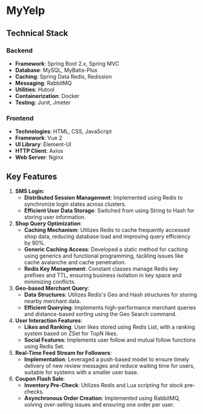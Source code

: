 # MyYelp
## Technical Stack

### Backend

- **Framework**: Spring Boot 2.x, Spring MVC
- **Database**: MySQL, MyBatis-Plus
- **Caching**: Spring Data Redis, Redission
- **Messaging**: RabbitMQ
- **Utilities**: Hutool
- **Containerization**: Docker
- **Testing**: Junit, Jmeter

### Frontend

- **Technologies**: HTML, CSS, JavaScript
- **Framework**: Vue 2
- **UI Library**: Element-UI
- **HTTP Client**: Axios
- **Web Server**: Nginx

## Key Features

1. **SMS Login**:
   - **Distributed Session Management**: Implemented using Redis to synchronize login states across clusters.
   - **Efficient User Data Storage**: Switched from using String to Hash for storing user information.
2. **Shop Query Optimization**:
   - **Caching Mechanism**: Utilizes Redis to cache frequently accessed shop data, reducing database load and improving query efficiency by 90%.
   - **Generic Caching Access**: Developed a static method for caching using generics and functional programming, tackling issues like cache avalanche and cache penetration.
   - **Redis Key Management**: Constant classes manage Redis key prefixes and TTL, ensuring business isolation in key space and minimizing conflicts.
3. **Geo-based Merchant Query**:
   - **Data Structures**: Utilizes Redis's Geo and Hash structures for storing nearby merchant data.
   - **Efficient Querying**: Implements high-performance merchant queries and distance-based sorting using the Geo Search command.
4. **User Interaction Features**:
   - **Likes and Ranking**: User likes stored using Redis List, with a ranking system based on ZSet for TopN likes.
   - **Social Features**: Implements user follow and mutual follow functions using Redis Set.
5. **Real-Time Feed Stream for Followers**:
   - **Implementation**: Leveraged a push-based model to ensure timely delivery of new review messages and reduce waiting time for users, suitable for systems with a smaller user base.
6. **Coupon Flash Sale**:
   - **Inventory Pre-Check**: Utilizes Redis and Lua scripting for stock pre-checks.
   - **Asynchronous Order Creation**: Implemented using RabbitMQ, solving over-selling issues and ensuring one order per user.
